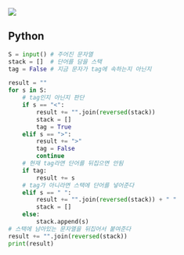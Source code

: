 [![](https://user-images.githubusercontent.com/54588441/194306073-1ec473a5-898d-4c9c-b266-2929b2326b85.png)
](https://acmicpc.net/problem/17413)

## Python
```python
S = input() # 주어진 문자열
stack = []  # 단어를 담을 스택
tag = False # 지금 문자가 tag에 속하는지 아닌지

result = ""
for s in S:
    # tag인지 아닌지 판단
    if s == "<":
        result += "".join(reversed(stack))
        stack = []
        tag = True
    elif s == ">":
        result += ">"
        tag = False
        continue
    # 현재 tag라면 단어를 뒤집으면 안됨
    if tag:
        result += s
    # tag가 아니라면 스택에 단어를 넣어준다
    elif s == " ":
        result += "".join(reversed(stack)) + " "
        stack = []
    else:
        stack.append(s)
# 스택에 남아있는 문자열을 뒤집어서 붙여준다
result += "".join(reversed(stack))
print(result)
```